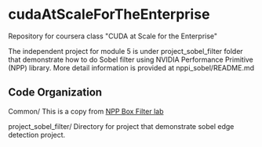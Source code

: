 # cudaAtScaleForTheEnterprise
Repository for coursera class "CUDA at Scale for the Enterprise"

The independent project for module 5 is under project_sobel_filter folder that demonstrate how to do Sobel filter using NVIDIA Performance Primitive (NPP) library.
More detail information is provided at nppi_sobel/README.md

## Code Organization

Common/ This is a copy from [NPP Box Filter lab](https://www.coursera.org/learn/cuda-at-scale-for-the-enterprise/ungradedLab/8cJV3/npp-box-filter-laboratory)

project_sobel_filter/ Directory for project that demonstrate sobel edge detection project.
